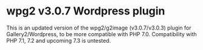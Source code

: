 wpg2 v3.0.7 Wordpress plugin
===============

This is an updated version of the wpg2/g2image (v3.0.7/v3.0.3) plugin for Gallery2/Wordpress, to be more compatible with PHP 7.0.
Compatibility with PHP 7.1, 7.2 and upcoming 7.3 is untested.
